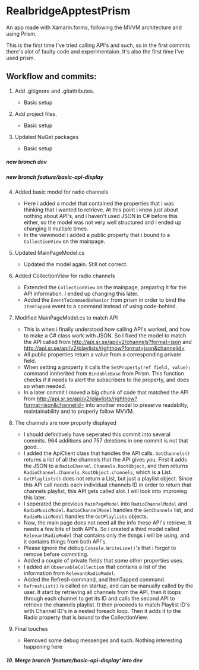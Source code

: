 # RealbridgeApptestPrism
An app made with Xamarin.forms, following the MVVM architecture and using Prism.

This is the first time I've tried calling API's and such, so in the first commits there's alot of faulty code and experimentaion. It's also the first time I've used prism.

## Workflow and commits:
1. Add .gitignore and .gitattributes.
    - Basic setup
    
2. Add project files.
    - Basic setup
    
3. Updated NuGet packages
    - Basic setup
    
##### new branch dev
##### new branch feature/basic-api-display

4. Added basic model for radio channels
    - Here i added a model that contained the properties that i was thinking that i wanted to retrieve. At this point i knew just about nothing about API's, and i haven't used JSON in C# before this either, so the model was not very well structured and i ended up changing it multiple times.
    - In the viewmodel i added a public property that i bound to a `CollectionView` on the mainpage.
    
5. Updated MainPageModel.cs
    - Updated the model again. Still not correct.
    
6. Added CollectionView for radio channels
    - Extended the `CollectionView` on the mainpage, preparing it for the API information. I ended up changing this later.
    - Added the `EventToCommandBehavior` from prism in order to bind the `ItemTapped` event to a command instead of using code-behind.
    
7. Modified MainPageModel.cs to match API
    - This is when i finally understood how calling API's worked, and how to make a C# class work with JSON. So I fixed the model to match the API called from http://api.sr.se/api/v2/channels?format=json and http://api.sr.se/api/v2/playlists/rightnow?format=json&channelid=
    - All public properties return a value from a corresponding private field.
    - When setting a property it calls the `SetProperty(ref field, value);` command innherited from `BindableBase` from Prism. This function checks if it needs to alert the subscribers to the property, and does so when needed.
    - In a later commit I moved a big chunk of code that matched the API from http://api.sr.se/api/v2/playlists/rightnow?format=json&channelid= into another model to preserve readabilty, maintainability and to properly follow MVVM.
    
8. The channels are now properly displayed
    - I should definitively have seperated this commit into several commits. 964 additions and 757 deletions in one commit is not that good...
    - I added the ApiClient class that handles the API calls. `GetChannels()` returns a list of all the channels that the API gives you. First it adds the JSON to a `RadioChannel.Channels.RootObject`, and then returns `RadioChannel.Channels.RootObject.channels`, which is a List.
    - `GetPlaylists()` does not return a List, but just a playlist object. Since this API call needs each individual channels ID in order to return that channels playlist, this API gets called alot. I will look into improving this later.
    - I seperated the previous `MainPageModel` into `RadioChannelModel` and `RadioMusicModel`. `RadioChannelModel` handles the `GetChannels` list, and `RadioMusicModel` handles the `GetPlaylists` objects.
    - Now, the main page does not need all the info these API's retrieve. It needs a few bits of both API's. So i created a third model called `RelevantRadioModel` that contains only the things i will be using, and it contains things from both API's.
    - Please ignore the debug `Console.WriteLine()`'s that i forgot to remove before commiting.
    - Added a couple of private fields that some other properties uses.
    - I added an `ObservableCollection` that contains a list of the information from `RelevantRadioModel`.
    - Added the Refresh command, and ItemTapped command.
    - `RefreshList()` is called on startup, and can be manually called by the user. It start by retrieving all channels from the API, then it loops through each channel to get its ID and calls the second API to retrieve the channels playlist. It then proceeds to match Playlist ID's with Channel ID's in a nested foreach loop. Then it adds it to the Radio property that is bound to the CollectionView.
    
9. Final touches
    - Removed some debug messenges and such. Nothing interesting happening here

##### 10. Merge branch 'feature/basic-api-display' into dev
